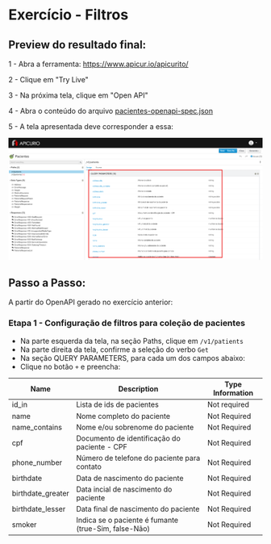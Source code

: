 # Exercício - Filtros

## Preview do resultado final:

1 - Abra a ferramenta:
https://www.apicur.io/apicurito/

2 - Clique em "Try Live"

3 - Na próxima tela, clique em "Open API"
 
4 - Abra o conteúdo do arquivo [pacientes-openapi-spec.json](pacientes-openapi-spec.json)

5 - A tela apresentada deve corresponder a essa:

![print01.png](print01.png)

## Passo a Passo:

A partir do OpenAPI gerado no exercício anterior:

### Etapa 1 - Configuração de filtros para coleção de pacientes

* Na parte esquerda da tela, na seção Paths, clique em `/v1/patients`
* Na parte direita da tela, confirme a seleção do verbo `Get`
* Na seção QUERY PARAMETERS, para cada um dos campos abaixo:
* Clique no botão `+` e preencha:

Name | Description | Type Information
-----|-------------|-----------------
id_in | Lista de ids de pacientes | Not required | String as String
name | Nome completo do paciente | Not Required | String as String
name_contains | Nome e/ou sobrenome do paciente  | Not Required | String as String
cpf | Documento de identificação do paciente - CPF | Not Required | String as String
phone_number | Número de telefone do paciente para contato | Not Required | String as String
birthdate | Data de nascimento do paciente | Not Required | String as Date
birthdate_greater | Data incial de nascimento do paciente | Not Required | String as Date
birthdate_lesser | Data final de nascimento do paciente | Not Required | String as Date
smoker | Indica se o paciente é fumante (true-Sim, false-Não) | Not Required | Boolean